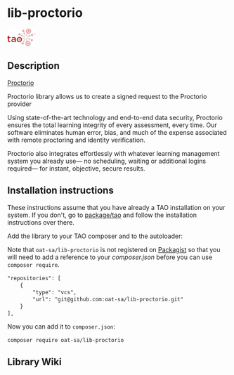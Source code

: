 # lib-proctorio

![TAO Logo](https://github.com/oat-sa/taohub-developer-guide/raw/master/resources/tao-logo.png)




## Description
[Proctorio](https://proctorio.com/)


Proctorio library allows us to create a signed request to the Proctorio provider


Using state-of-the-art technology and end-to-end data security, 
Proctorio ensures the total learning integrity of every assessment, every time. 
Our software eliminates human error, bias, and much of the expense associated with remote proctoring and identity verification.

Proctorio also integrates effortlessly with whatever learning management system you already use— no scheduling, waiting or additional logins required— for instant, objective, secure results.

## Installation instructions

These instructions assume that you have already a TAO installation on your system. If you don't, go to
[package/tao](https://github.com/oat-sa/package-tao) and follow the installation instructions over there.

Add the library to your TAO composer and to the autoloader:

Note that `oat-sa/lib-proctorio` is not registered on [Packagist](https://packagist.org/) so that you will need to add
a reference to your _composer.json_ before you can use `composer require`.
```
"repositories": [
    {
        "type": "vcs",
        "url": "git@github.com:oat-sa/lib-proctorio.git"
    }
],
```
Now you can add it to `composer.json`:
```bash
composer require oat-sa/lib-proctorio
```
## Library Wiki
